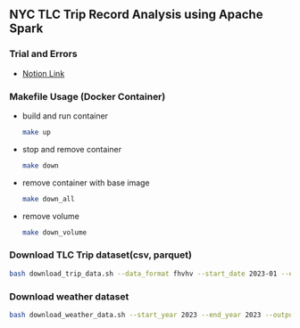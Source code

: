 ## NYC TLC Trip Record Analysis using Apache Spark

### Trial and Errors

- [Notion Link](https://patrashu.notion.site/Day-19-20-1f8edc725e804486a5de78e6ef4406ee?pvs=4)

### Makefile Usage (Docker Container)

- build and run container
    ```bash
    make up
    ```

- stop and remove container
    ```bash
    make down
    ```

- remove container with base image
    ```bash
    make down_all
    ```

- remove volume
    ```bash
    make down_volume
    ```


### Download TLC Trip dataset(csv, parquet)
```bash
bash download_trip_data.sh --data_format fhvhv --start_date 2023-01 --end_date 2023-01 --output_dir data
```

### Download weather dataset
```bash
bash download_weather_data.sh --start_year 2023 --end_year 2023 --output_dir data
```